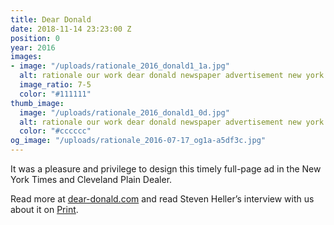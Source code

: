 ```yaml
---
title: Dear Donald
date: 2018-11-14 23:23:00 Z
position: 0
year: 2016
images:
- image: "/uploads/rationale_2016_donald1_1a.jpg"
  alt: rationale our work dear donald newspaper advertisement new york times
  image_ratio: 7-5
  color: "#111111"
thumb_image:
  image: "/uploads/rationale_2016_donald1_0d.jpg"
  alt: rationale our work dear donald newspaper advertisement new york times
  color: "#cccccc"
og_image: "/uploads/rationale_2016-07-17_og1a-a5df3c.jpg"
---
```


It was a pleasure and privilege to design this timely full-page ad in the New York Times and Cleveland Plain Dealer.

Read more at [dear-donald.com](http://www.deardonald.com/) and read Steven Heller’s interview with us about it on [Print](http://www.printmag.com/daily-heller/letter-to-a-divider-sean-wolcott/). 